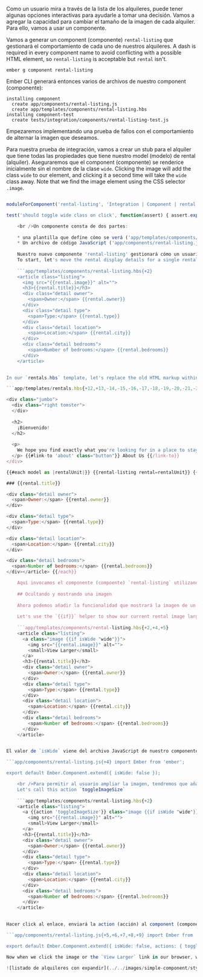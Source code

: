 Como un usuario mira a través de la lista de los alquileres, puede tener algunas opciones interactivas para ayudarle a tomar una decisión. Vamos a agregar la capacidad para cambiar el tamaño de la imagen de cada alquiler. Para ello, vamos a usar un componente.

Vamos a generar un component (componente) `rental-listing` que gestionará el comportamiento de cada uno de nuestros alquileres. A dash is required in every component name to avoid conflicting with a possible HTML element, so `rental-listing` is acceptable but `rental` isn't.

```shell
ember g component rental-listing
```

Ember CLI generará entonces varios de archivos de nuestro component (componente):

```shell
installing component
  create app/components/rental-listing.js
  create app/templates/components/rental-listing.hbs
installing component-test
  create tests/integration/components/rental-listing-test.js
```

Empezaremos implementando una prueba de fallos con el comportamiento de alternar la imagen que deseamos.

Para nuestra prueba de integración, vamos a crear un stub para el alquiler que tiene todas las propiedades que tiene nuestro model (modelo) de rental (alquiler). Aseguraremos que el component (componente) se renderice inicialmente sin el nombre de la clase `wide`. Clicking the image will add the class `wide` to our element, and clicking it a second time will take the `wide` class away. Note that we find the image element using the CSS selector `.image`.

```tests/integration/components/rental-listing-test.js import { moduleForComponent, test } from 'ember-qunit'; import hbs from 'htmlbars-inline-precompile'; import Ember from 'ember';

moduleForComponent('rental-listing', 'Integration | Component | rental listing', { integration: true });

test('should toggle wide class on click', function(assert) { assert.expect(3); let stubRental = Ember.Object.create({ image: 'fake.png', title: 'test-title', owner: 'test-owner', type: 'test-type', city: 'test-city', bedrooms: 3 }); this.set('rentalObj', stubRental); this.render(hbs`{{rental-listing rental=rentalObj}}`); assert.equal(this.$('.image.wide').length, 0, 'initially rendered small'); this.$('.image').click(); assert.equal(this.$('.image.wide').length, 1, 'rendered wide after click'); this.$('.image').click(); assert.equal(this.$('.image.wide').length, 0, 'rendered small after second click'); });

    <br />Un componente consta de dos partes:
    
    * una plantilla que define cómo se verá ('app/templates/components/rental-listing.hbs')
    * Un archivo de código JavaScript ('app/components/rental-listing.js') que define cómo se comportará.
    
    Nuestro nuevo componente 'rental-listing' gestionará cómo un usuario ve e interactúa con un alquiler.
    To start, let's move the rental display details for a single rental from the `rentals.hbs` template into `rental-listing.hbs` and add the image field:
    
    ```app/templates/components/rental-listing.hbs{+2}
    <article class="listing">
      <img src="{{rental.image}}" alt="">
      <h3>{{rental.title}}</h3>
      <div class="detail owner">
        <span>Owner:</span> {{rental.owner}}
      </div>
      <div class="detail type">
        <span>Type:</span> {{rental.type}}
      </div>
      <div class="detail location">
        <span>Location:</span> {{rental.city}}
      </div>
      <div class="detail bedrooms">
        <span>Number of bedrooms:</span> {{rental.bedrooms}}
      </div>
    </article>
    

In our `rentals.hbs` template, let's replace the old HTML markup within our `{{#each}}` loop with our new `rental-listing` component:

```app/templates/rentals.hbs{+12,+13,-14,-15,-16,-17,-18,-19,-20,-21,-22,-23,-24,-25,-26,-27,-28,-29} 

<div class="jumbo">
  <div class="right tomster">
  </div>
  
  <h2>
    ¡Bienvenido!
  </h2>
  
  <p>
    We hope you find exactly what you're looking for in a place to stay.
  </p> {{#link-to 'about' class="button"}} About Us {{/link-to}}
</div>

{{#each model as |rentalUnit|}} {{rental-listing rental=rentalUnit}} {{#each model as |rental|}} <article class="listing"> 

### {{rental.title}}

<div class="detail owner">
  <span>Owner:</span> {{rental.owner}}
</div>

<div class="detail type">
  <span>Type:</span> {{rental.type}}
</div>

<div class="detail location">
  <span>Location:</span> {{rental.city}}
</div>

<div class="detail bedrooms">
  <span>Number of bedrooms:</span> {{rental.bedrooms}}
</div></article> {{/each}}

    Aquí invocamos el componente (compoente) `rental-listing` utilizando su nombre y asignamos cada `rentalUnit` como el atributo `rental` del component (componente).
    
    ## Ocultando y mostrando una imagen 
    
    Ahora podemos añadir la funcionalidad que mostrará la imagen de un alquiler cuando sea solicitado por el usuario.
    
    Let's use the `{{if}}` helper to show our current rental image larger only when `isWide` is set to true, by setting the element class name to `wide`. También vamos a añadir algún texto para indicar que la imagen puede cliquearse y envolverla con un enlace, dándole `image` como nombre de clase para que nuestro test puede encontrarla.
    
    ```app/templates/components/rental-listing.hbs{+2,+4,+5}
    <article class="listing">
      <a class="image {{if isWide "wide"}}">
        <img src="{{rental.image}}" alt="">
        <small>View Larger</small>
      </a>
      <h3>{{rental.title}}</h3>
      <div class="detail owner">
        <span>Owner:</span> {{rental.owner}}
      </div>
      <div class="detail type">
        <span>Type:</span> {{rental.type}}
      </div>
      <div class="detail location">
        <span>Location:</span> {{rental.city}}
      </div>
      <div class="detail bedrooms">
        <span>Number of bedrooms:</span> {{rental.bedrooms}}
      </div>
    </article>
    

El valor de `isWide` viene del archivo JavaScript de nuestro componente, en este caso `rental-listing.js`. Since we want the image to be smaller at first, we will set the property to start as `false`:

```app/components/rental-listing.js{+4} import Ember from 'ember';

export default Ember.Component.extend({ isWide: false });

    <br />Para permitir al usuario ampliar la imagen, tendremos que añadir una action (acción) que cambia el valor de 'isWide'.
    Let's call this action `toggleImageSize`
    
    ```app/templates/components/rental-listing.hbs{+2}
    <article class="listing">
      <a {{action 'toggleImageSize'}} class="image {{if isWide "wide"}}">
        <img src="{{rental.image}}" alt="">
        <small>View Larger</small>
      </a>
      <h3>{{rental.title}}</h3>
      <div class="detail owner">
        <span>Owner:</span> {{rental.owner}}
      </div>
      <div class="detail type">
        <span>Type:</span> {{rental.type}}
      </div>
      <div class="detail location">
        <span>Location:</span> {{rental.city}}
      </div>
      <div class="detail bedrooms">
        <span>Number of bedrooms:</span> {{rental.bedrooms}}
      </div>
    </article>
    

Hacer click al enlace, enviará la action (acción) al component (componente). Ember entonces irá al hash `actions` y llamará a la función `toggleImageSize`. Creemos la función `toggleImageSize` y cambiaremos la propiedad `isWide` en el component (componente):

```app/components/rental-listing.js{+5,+6,+7,+8,+9} import Ember from 'ember';

export default Ember.Component.extend({ isWide: false, actions: { toggleImageSize() { this.toggleProperty('isWide'); } } }); ```

Now when we click the image or the `View Larger` link in our browser, we see our image show larger. When we click the enlarged image again, we see it smaller.

![listado de alquileres con expandir](../../images/simple-component/styled-rental-listings.png)
